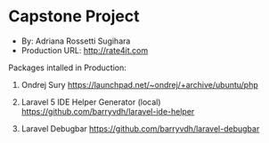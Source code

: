 # Capstone Project
+ By: Adriana Rossetti Sugihara
+ Production URL: <http://rate4it.com>


Packages intalled in Production:

1. Ondrej Sury
https://launchpad.net/~ondrej/+archive/ubuntu/php

2. Laravel 5 IDE Helper Generator (local)
https://github.com/barryvdh/laravel-ide-helper

3. Laravel Debugbar
https://github.com/barryvdh/laravel-debugbar
